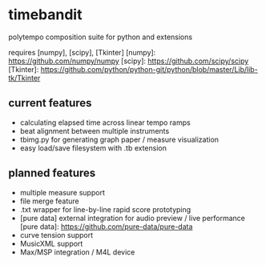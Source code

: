 # timebandit
polytempo composition suite for python and extensions

requires [numpy], [scipy], [Tkinter]
[numpy]: https://github.com/numpy/numpy
[scipy]: https://github.com/scipy/scipy
[Tkinter]: https://github.com/python/python-git/python/blob/master/Lib/lib-tk/Tkinter

## current features
* calculating elapsed time across linear tempo ramps
* beat alignment between multiple instruments
* tbimg.py for generating graph paper / measure visualization
* easy load/save filesystem with .tb extension

## planned features
* multiple measure support
* file merge feature
* .txt wrapper for line-by-line rapid score prototyping
* [pure data] external integration for audio preview / live performance 
[pure data]: https://github.com/pure-data/pure-data
* curve tension support
* MusicXML support
* Max/MSP integration / M4L device 

